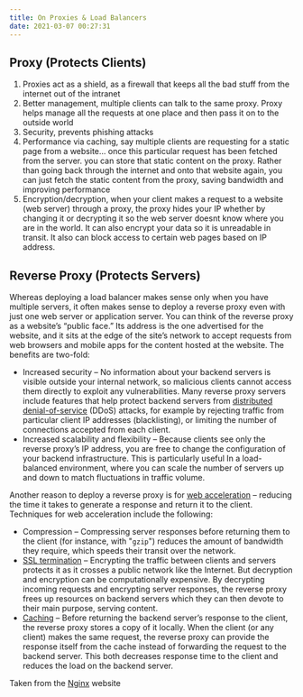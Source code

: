 ```yaml
---
title: On Proxies & Load Balancers
date: 2021-03-07 00:27:31
---
```


<h2>Proxy (Protects Clients)</h2>
<ol>
<li>
    Proxies act as a shield, as a firewall that keeps all the bad stuff from the internet out of the intranet
</li>
<li>
    Better management, multiple clients can talk to the same proxy. Proxy helps manage all the requests at one place and then pass it on to the outside world
</li>
<li>
    Security, prevents phishing attacks
</li>
<li>
    Performance via caching, say multiple clients are requesting for a static page from a website... once this particular request has been fetched from the server. you can store that static content on the proxy. Rather than going back through the internet and onto that website again, you can just fetch the static content from the proxy, saving bandwidth and improving performance
</li>
<li>
    Encryption/decryption, when your client makes a request to a website (web server) through a proxy, the proxy hides your IP whether by changing it or decrypting it so the web server doesnt know where you are in the world. It can also encrypt your data so it is unreadable in transit. It also can block access to certain web pages based on IP address.
</li>
</ol>

<h2>Reverse Proxy (Protects Servers)</h2> 
<p>
    Whereas deploying a load balancer makes sense only when you have multiple servers, it often makes sense to deploy a reverse proxy even with just one web server or application server. You can think of the reverse proxy as a website’s “public face.” Its address is the one advertised for the website, and it sits at the edge of the site’s network to accept requests from web browsers and mobile apps for the content hosted at the website. The benefits are two-fold:
</p>
<ul>
<li>
    Increased security – No information about your backend servers is visible outside your internal network, so malicious clients cannot access them directly to exploit any vulnerabilities. Many reverse proxy servers include features that help protect backend servers from <a href="https://nginx.com/resources/glossary/what-is-distributed-denial-of-service/" target="_blank">distributed denial-of-service</a> (DDoS) attacks, for example by rejecting traffic from particular client IP addresses (blacklisting), or limiting the number of connections accepted from each client.
</li>
<li>
    Increased scalability and flexibility – Because clients see only the reverse proxy’s IP address, you are free to change the configuration of your backend infrastructure. This is particularly useful In a load-balanced environment, where you can scale the number of servers up and down to match fluctuations in traffic volume.
</li>
</ul>
<p>
    Another reason to deploy a reverse proxy is for <a href="https://nginx.com/resources/glossary/web-acceleration/" target="_blank">web acceleration</a> – reducing the time it takes to generate a response and return it to the client. Techniques for web acceleration include the following:
</p>
<ul>
<li>
    Compression
    – Compressing server responses before returning them to the client (for instance, with "<code>gzip</code>") reduces the amount of bandwidth they require, which speeds their transit over the network.
</li>
<li>
    <a href="https://www.nginx.com/resources/admin-guide/nginx-ssl-termination/" target="_blank">SSL termination</a>
    – Encrypting the traffic between clients and servers protects it as it crosses a public network like the Internet. But decryption and encryption can be computationally expensive. By decrypting incoming requests and encrypting server responses, the reverse proxy frees up resources on backend servers which they can then devote to their main purpose, serving content.
</li>
<li>
    <a href="https://www.nginx.com/products/content-caching-nginx-plus/" target="_blank">Caching</a>
    – Before returning the backend server’s response to the client, the reverse proxy stores a copy of it locally. When the client (or any client) makes the same request, the reverse proxy can provide the response itself from the cache instead of forwarding the request to the backend server. This both decreases response time to the client and reduces the load on the backend server.
</li>
</ul>
<p> Taken from the <a href="https://www.nginx.com/resources/glossary/reverse-proxy-vs-load-balancer/" target="_blank">Nginx</a> website</p>